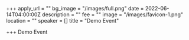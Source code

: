+++
apply_url = ""
bg_image = "/images/full.png"
date = 2022-06-14T04:00:00Z
description = ""
fee = ""
image = "/images/favicon-1.png"
location = ""
speaker = []
title = "Demo Event"

+++
Demo Event